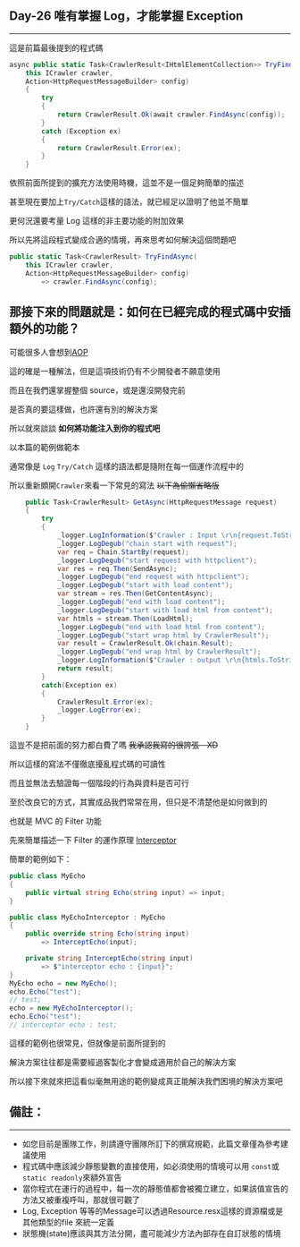 ## Day-26 唯有掌握 Log，才能掌握 Exception
---
這是前篇最後提到的程式碼

```csharp
async public static Task<CrawlerResult<IHtmlElementCollection>> TryFindAsync(
    this ICrawler crawler,
    Action<HttpRequestMessageBuilder> config)
    {
        try
        {
            return CrawlerResult.Ok(await crawler.FindAsync(config));
        }
        catch (Exception ex)
        {
            return CrawlerResult.Error(ex);
        }
    }
```

依照前面所提到的擴充方法使用時機，這並不是一個足夠簡單的描述

甚至現在要加上```Try/Catch```這樣的語法，就已經足以證明了他並不簡單

更何況還要考量 Log 這樣的非主要功能的附加效果

所以先將這段程式變成合適的情境，再來思考如何解決這個問題吧

```csharp
public static Task<CrawlerResult> TryFindAsync(
    this ICrawler crawler,
    Action<HttpRequestMessageBuilder> config)
        => crawler.FindAsync(config);
```

## 那接下來的問題就是：如何在已經完成的程式碼中安插額外的功能？

可能很多人會想到[AOP](https://en.wikipedia.org/wiki/Aspect-oriented_programming)

這的確是一種解法，但是這項技術仍有不少開發者不願意使用

而且在我們還掌握整個 source，或是還沒開發完前

是否真的要這樣做，也許還有別的解決方案

所以就來談談 **如何將功能注入到你的程式吧**

以本篇的範例做範本

通常像是 ```Log``` ```Try/Catch``` 這樣的語法都是隨附在每一個運作流程中的

所以重新頗開```Crawler```來看一下常見的寫法 ~~以下為偷懶省略版~~

```csharp
    public Task<CrawlerResult> GetAsync(HttpRequestMessage request)
    {
        try
        {
            _logger.LogInformation($"Crawler : Input \r\n{request.ToString()} ");
            _logger.LogDegub("chain start with request");
            var req = Chain.StartBy(request);
            _logger.LogDegub("start request with httpclient");
            var res = req.Then(SendAsync);
            _logger.LogDegub("end request with httpclient");
            _logger.LogDegub("start with load content");
            var stream = res.Then(GetContentAsync);
            _logger.LogDegub("end with load content");
            _logger.LogDegub("start with load html from content");
            var htmls = stream.Then(LoadHtml);
            _logger.LogDegub("end with load html from content");
            _logger.LogDegub("start wrap html by CrawlerResult");
            var result = CrawlerResult.Ok(chain.Result);
            _logger.LogDegub("end wrap html by CrawlerResult");
            _logger.LogInformation($"Crawler : output \r\n{htmls.ToString} ");
            return result;
        }
        catch(Exception ex)
        {
            CrawlerResult.Error(ex);
            _logger.LogError(ex);
        }
    }
```

這豈不是把前面的努力都白費了嗎 ~~我承認我寫的很誇張　XD~~

所以這樣的寫法不僅徹底擾亂程式碼的可讀性

而且並無法去驗證每一個階段的行為與資料是否可行

至於改良它的方式，其實成品我們常常在用，但只是不清楚他是如何做到的

也就是 MVC 的 Filter 功能

先來簡單描述一下 Filter 的運作原理 [Interceptor](http://www.dofactory.com/net/interpreter-design-pattern)

簡單的範例如下：

```csharp
public class MyEcho
{
    public virtual string Echo(string input) => input;
}

public class MyEchoInterceptor : MyEcho
{
    public override string Echo(string input)
        => InterceptEcho(input);

    private string InterceptEcho(string input)
        => $"interceptor echo : {input}";
}
MyEcho echo = new MyEcho();
echo.Echo("test");
// test;
echo = new MyEchoInterceptor();
echo.Echo("test");
// interceptor echo : test;
```

這樣的範例也很常見，但就像是前面所提到的

解決方案往往都是需要經過客製化才會變成適用於自己的解決方案

所以接下來就來把這看似毫無用途的範例變成真正能解決我們困境的解決方案吧

## 備註：
---

 - 如您目前是團隊工作，則請遵守團隊所訂下的撰寫規範，此篇文章僅為參考建議使用
 - 程式碼中應該減少靜態變數的直接使用，如必須使用的情境可以用 ```const```或```static readonly```來額外宣告
 - 當你程式在運行的過程中，每一次的靜態值都會被獨立建立，如果該值宣告的方法又被重複呼叫，那就很可觀了
 - Log, Exception 等等的Message可以透過Resource.resx這樣的資源檔或是其他類型的file 來統一定義
 - 狀態機(state)應該與其方法分開，盡可能減少方法內部存在自訂狀態的情境
